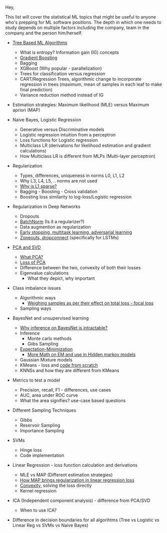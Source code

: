 Hey,

This list will cover the statistical ML topics that might be useful to anyone who's prepping for ML software positions. The depth in which one needs to study depends on multiple factors including the company, team in the company and the person him/herself.

* [Tree Based ML Algorithms](https://www.analyticsvidhya.com/blog/2016/04/tree-based-algorithms-complete-tutorial-scratch-in-python/)
 
    * What is entropy? Information gain (IG) concepts
    * [Gradient Boosting](https://en.wikipedia.org/wiki/Gradient_boosting) 
    * Bagging 
    * XGBoost (Why popular - parallelization)
    * Trees for classification versus regression
    * CART/Regression Trees, algorithmic change to incorporate regression in trees (maximum, mean of samples in each leaf to make final prediction)
    * Variance reduction method instead of IG

* Estimation strategies: Maximum likelihood (MLE) versus Maximum apriori (MAP)

* Naive Bayes, Logistic Regression
    * Generative versus Discriminative models
    * Logistic regression intuition from a perceptron
    * Loss functions for Logistic regression
    * Multiclass LR (derivations for likelihood estimation and gradient calculations)
    * How Multiclass LR is different from MLPs (Multi-layer perceptron)

* Regularization
    * Types, differences, uniqueness in norms L0, L1, L2 
    * Why L3, L4, L5, .. norms are not used
    * [Why is L1 sparse?](https://stats.stackexchange.com/questions/45643/why-l1-norm-for-sparse-models)
    * Bagging - Boosting - Cross validation
    * Boosting loss similarity to log-loss/Logistic regression

* Regularization in Deep Networks
    * Dropouts
    * [BatchNorm](https://www.quora.com/Is-there-a-theory-for-why-batch-normalization-has-a-regularizing-effect) (Is it a regularizer?)
    * Data augmention as regularization
    * [Early stopping, multitask learning, adversarial learning](https://towardsdatascience.com/regularization-techniques-for-neural-networks-e55f295f2866)
    * [Zoneouts, dropconnect](https://medium.com/@bingobee01/a-review-of-dropout-as-applied-to-rnns-72e79ecd5b7b) (specifically for LSTMs)

* [PCA and SVD](https://stats.stackexchange.com/questions/134282/relationship-between-svd-and-pca-how-to-use-svd-to-perform-pca)
    * [What PCA?](https://towardsdatascience.com/a-one-stop-shop-for-principal-component-analysis-5582fb7e0a9c)
    * [Loss of PCA](http://alexhwilliams.info/itsneuronalblog/2016/03/27/pca/)
    * Difference between the two, convexity of both their losses
    * Eigenvalue calculations
        * What they depict, why important
    
* Class imbalance issues
    * Algorithmic ways
        * [Weighing samples as per their effect on total loss - focal loss](https://medium.com/analytics-vidhya/how-focal-loss-fixes-the-class-imbalance-problem-in-object-detection-3d2e1c4da8d7)
    * Sampling ways 

* BayesNet and unsupervised learning
    * [Why inference on BayesNet is intractable?](https://www.quora.com/Why-is-exact-inference-in-a-bayesian-network-intractable)
    * Inference
        * Monte carlo methods
        * Giibs Sampling
    * [Expectation-Minimization](http://cs229.stanford.edu/notes/cs229-notes7b.pdf)
        * [More Math on EM and use in Hidden markov models](http://www.cs.cmu.edu/~aarti/Class/10701/readings/gentle_tut_HMM.pdf)
    * Gaussian Mixture models
    * KMeans - loss and [code from scratch](http://www.datasciencecourse.org/notes/unsupervised/)
    * KNNSs and how they are different from KMeans

* Metrics to test a model
    * Precision, recall, F1 - differences, use cases
    * AUC, area under ROC curve
    * What the area signifies? use-case based questions

* Different Sampling Techniques
    * Gibbs
    * Reservoir Sampling
    * Importance Sampling

* SVMs
    * Hinge loss
    * Code implementation

* Linear Regression - loss function calculation and derivations
    * MLE vs MAP (Different estimation strategies)
    * [How MAP brings regularization in linear regression loss](https://math.stackexchange.com/questions/2917109/map-solution-for-linear-regression-what-is-a-gaussian-prior)
    * [Convexity](https://stats.stackexchange.com/questions/160179/do-we-need-gradient-descent-to-find-the-coefficients-of-a-linear-regression-mode/164164%23164164), solving the loss directly 
    * Kernel regression

* ICA (Independent component analysis) - difference from PCA/SVD
    * When to use ICA?

* Difference in decision boundaries for all algorihtms (Tree vs Logistic vs Linear Reg vs SVMs vs Naive Bayes)









    